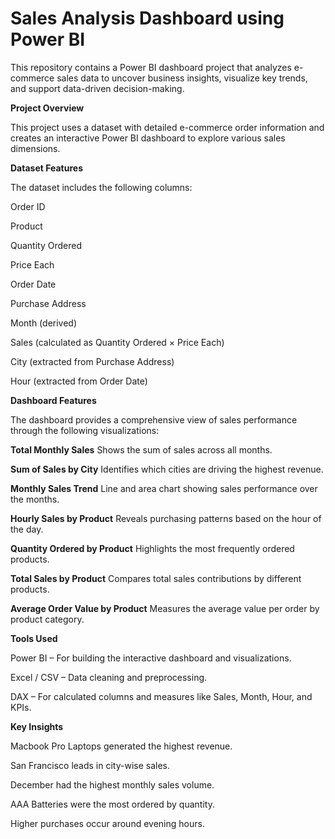 # Sales Analysis Dashboard using Power BI
This repository contains a Power BI dashboard project that analyzes e-commerce sales data to uncover business insights, visualize key trends, and support data-driven decision-making.


**Project Overview**

This project uses a dataset with detailed e-commerce order information and creates an interactive Power BI dashboard to explore various sales dimensions.

 **Dataset Features**
 
The dataset includes the following columns:

Order ID

Product

Quantity Ordered

Price Each

Order Date

Purchase Address

Month (derived)

Sales (calculated as Quantity Ordered × Price Each)

City (extracted from Purchase Address)

Hour (extracted from Order Date)

 **Dashboard Features**
 
The dashboard provides a comprehensive view of sales performance through the following visualizations:

**Total Monthly Sales**
Shows the sum of sales across all months.

**Sum of Sales by City**
Identifies which cities are driving the highest revenue.

**Monthly Sales Trend**
Line and area chart showing sales performance over the months.

**Hourly Sales by Product**
Reveals purchasing patterns based on the hour of the day.

**Quantity Ordered by Product**
Highlights the most frequently ordered products.

**Total Sales by Product**
Compares total sales contributions by different products.

**Average Order Value by Product**
Measures the average value per order by product category.

**Tools Used**

Power BI – For building the interactive dashboard and visualizations.

Excel / CSV – Data cleaning and preprocessing.

DAX – For calculated columns and measures like Sales, Month, Hour, and KPIs.

**Key Insights**

Macbook Pro Laptops generated the highest revenue.

San Francisco leads in city-wise sales.

December had the highest monthly sales volume.

AAA Batteries were the most ordered by quantity.

Higher purchases occur around evening hours.
